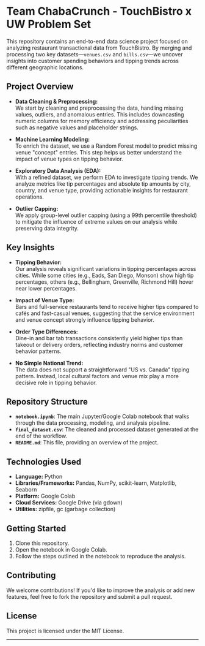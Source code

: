 # Team ChabaCrunch - TouchBistro x UW Problem Set

This repository contains an end-to-end data science project focused on analyzing restaurant transactional data from TouchBistro. By merging and processing two key datasets—`venues.csv` and `bills.csv`—we uncover insights into customer spending behaviors and tipping trends across different geographic locations.

## Project Overview

- **Data Cleaning & Preprocessing:**  
  We start by cleaning and preprocessing the data, handling missing values, outliers, and anomalous entries. This includes downcasting numeric columns for memory efficiency and addressing peculiarities such as negative values and placeholder strings.

- **Machine Learning Modeling:**  
  To enrich the dataset, we use a Random Forest model to predict missing venue "concept" entries. This step helps us better understand the impact of venue types on tipping behavior.

- **Exploratory Data Analysis (EDA):**  
  With a refined dataset, we perform EDA to investigate tipping trends. We analyze metrics like tip percentages and absolute tip amounts by city, country, and venue type, providing actionable insights for restaurant operations.

- **Outlier Capping:**  
  We apply group-level outlier capping (using a 99th percentile threshold) to mitigate the influence of extreme values on our analysis while preserving data integrity.

## Key Insights

- **Tipping Behavior:**  
  Our analysis reveals significant variations in tipping percentages across cities. While some cities (e.g., Eads, San Diego, Monson) show high tip percentages, others (e.g., Bellingham, Greenville, Richmond Hill) hover near lower percentages.

- **Impact of Venue Type:**  
  Bars and full-service restaurants tend to receive higher tips compared to cafés and fast-casual venues, suggesting that the service environment and venue concept strongly influence tipping behavior.

- **Order Type Differences:**  
  Dine-in and bar tab transactions consistently yield higher tips than takeout or delivery orders, reflecting industry norms and customer behavior patterns.

- **No Simple National Trend:**  
  The data does not support a straightforward "US vs. Canada" tipping pattern. Instead, local cultural factors and venue mix play a more decisive role in tipping behavior.

## Repository Structure

- **`notebook.ipynb`**: The main Jupyter/Google Colab notebook that walks through the data processing, modeling, and analysis pipeline.
- **`final_dataset.csv`**: The cleaned and processed dataset generated at the end of the workflow.
- **`README.md`**: This file, providing an overview of the project.

## Technologies Used

- **Language:** Python
- **Libraries/Frameworks:** Pandas, NumPy, scikit-learn, Matplotlib, Seaborn
- **Platform:** Google Colab
- **Cloud Services:** Google Drive (via gdown)
- **Utilities:** zipfile, gc (garbage collection)

## Getting Started

1. Clone this repository.
2. Open the notebook in Google Colab.
3. Follow the steps outlined in the notebook to reproduce the analysis.

## Contributing

We welcome contributions! If you'd like to improve the analysis or add new features, feel free to fork the repository and submit a pull request.

## License

This project is licensed under the MIT License.

---
